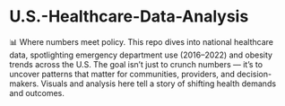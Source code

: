# U.S.-Healthcare-Data-Analysis
📊 Where numbers meet policy.
This repo dives into national healthcare data, spotlighting emergency department use (2016–2022) and obesity trends across the U.S. The goal isn’t just to crunch numbers — it’s to uncover patterns that matter for communities, providers, and decision-makers. Visuals and analysis here tell a story of shifting health demands and outcomes.
